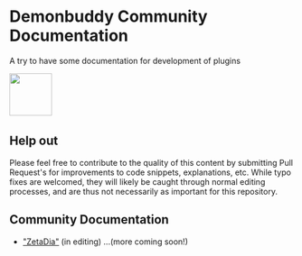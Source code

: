 # Demonbuddy Community Documentation
A try to have some documentation for development of plugins

<a href="https://www.thebuddyforum.com/demonbuddy-forum/"><img src="http://wiki.thebuddyforum.com/images/7/74/DemonBuddy.png" width="75"></a>&nbsp;


## Help out
Please feel free to contribute to the quality of this content by submitting Pull Request's for improvements to code snippets, explanations, etc. While typo fixes are welcomed, they will likely be caught through normal editing processes, and are thus not necessarily as important for this repository.

## Community Documentation
* ["ZetaDia"](ZetaDia/README.md) (in editing)
<span>...(more coming soon!)</span>
